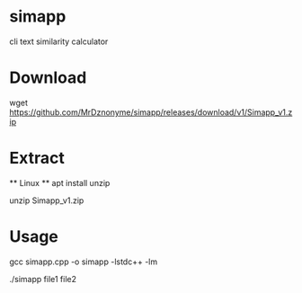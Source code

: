 # simapp
cli text similarity calculator

# Download
wget https://github.com/MrDznonyme/simapp/releases/download/v1/Simapp_v1.zip

# Extract
** Linux **
apt install unzip

unzip Simapp_v1.zip

# Usage
gcc simapp.cpp -o simapp -lstdc++ -lm

./simapp file1 file2
